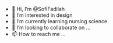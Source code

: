 - 👋 Hi, I’m @SofiFadilah
- 👀 I’m interested in design
- 🌱 I’m currently learning nursing science
- 💞️ I’m looking to collaborate on ...
- 📫 How to reach me ...

<!---
SofiFadilah/SofiFadilah is a ✨ special ✨ repository because its `README.md` (this file) appears on your GitHub profile.
You can click the Preview link to take a look at your changes.
--->
